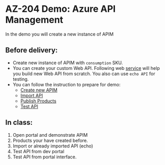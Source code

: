 # AZ-204 Demo: Azure API Management

In the demo you will create a new instance of APIM

## Before delivery:

- Create new instance of APIM with `consumption` SKU. 
- You can create your custom Web API. Following web [service](https://azure.microsoft.com/en-us/try/app-service/web/) will help you build new Web API from scratch. You also can use `echo API` for testing.
- You can follow the instruction to prepare for demo:
  - [Create new APIM](https://docs.microsoft.com/en-us/azure/api-management/get-started-create-service-instance)
  - [Import API](https://docs.microsoft.com/en-us/azure/api-management/import-and-publish)
  - [Publish Products](https://docs.microsoft.com/en-us/azure/api-management/api-management-howto-add-products)
  - [Test API](https://docs.microsoft.com/en-us/azure/api-management/mock-api-responses)



## In class:

1. Open portal and demonstrate APIM
1. Products your have created before.
1. Import or already imported API (echo)
1. Test API from dev portal
1. Test API from portal interface. 

